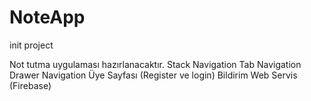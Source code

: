 # NoteApp
init project

Not tutma uygulaması hazırlanacaktır.
Stack Navigation
Tab Navigation
Drawer Navigation
Üye Sayfası (Register ve login)
Bildirim
Web Servis (Firebase)
